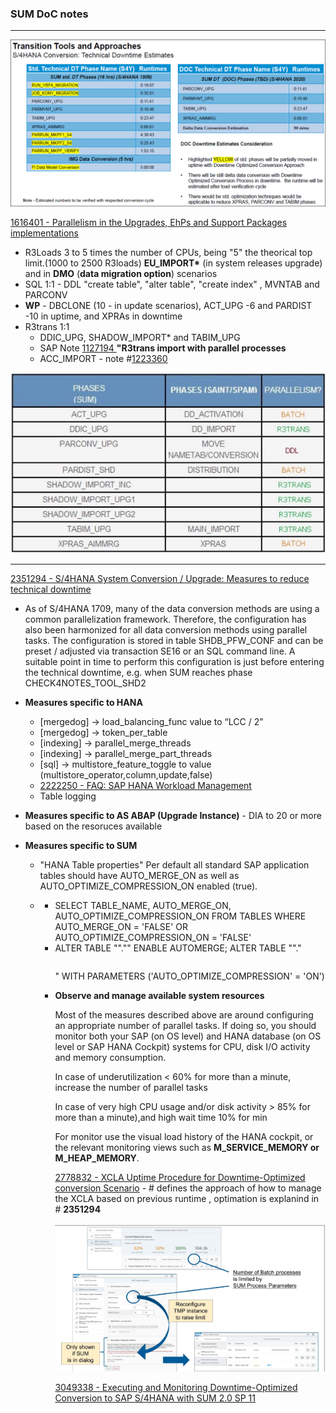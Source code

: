 ### SUM DoC notes

------

![image-20210914125140779](HANA%20SUM%20DoC.assets/image-20210914125140779-16316455039875.png)



[1616401 - Parallelism in the Upgrades, EhPs and Support Packages implementations](https://launchpad.support.sap.com/#/notes/1616401)



- R3Loads 3 to 5 times the number of CPUs, being "5" the theorical top limit.(1000 to 2500 R3loads) **EU_IMPORT\*** (in system releases upgrade) and in **DMO** (**data migration option**) scenarios
- SQL  1:1 -  DDL "create table", "alter table", "create index"  , MVNTAB and PARCONV
- **WP** - DBCLONE (10 - in update scenarios), ACT_UPG -6 and PARDIST -10 in uptime, and XPRAs in downtime
- R3trans 1:1
  - DDIC_UPG, SHADOW_IMPORT* and TABIM_UPG
  - SAP Note [1127194 ](https://launchpad.support.sap.com/#/notes/1127194)**"R3trans import with parallel processes**
  - ACC_IMPORT - note #[1223360](https://launchpad.support.sap.com/#/notes/1223360)



![image-20210921123527834](HANA%20SUM%20DoC.assets/image-20210921123527834.png)

-----

[2351294 - S/4HANA System Conversion / Upgrade: Measures to reduce technical downtime](https://launchpad.support.sap.com/#/notes/2351294)

- As of S/4HANA 1709, many of the data conversion methods are using a common parallelization framework. Therefore, the configuration has also been harmonized for all data conversion methods using parallel tasks. The configuration is stored in table SHDB_PFW_CONF and can be preset / adjusted via transaction SE16 or an SQL command line. A suitable point in time to perform this configuration is just before entering the technical downtime, e.g. when SUM reaches phase CHECK4NOTES_TOOL_SHD2

- **Measures specific to HANA**

  - [mergedog] -> load_balancing_func value to “LCC / 2”
  - [mergedog] -> token_per_table
  - [indexing] -> parallel_merge_threads 
  -  [indexing] -> parallel_merge_part_threads
  - [sql] -> multistore_feature_toggle to value (multistore_operator,column,update,false)
  - [2222250 - FAQ: SAP HANA Workload Management](https://launchpad.support.sap.com/#/notes/2222250)
  - Table logging

- **Measures specific to AS ABAP (Upgrade Instance)** - DIA to 20 or more based on the resoruces available

- **Measures specific to SUM**

  - "HANA Table properties" Per default all standard SAP application tables should have AUTO_MERGE_ON as well as AUTO_OPTIMIZE_COMPRESSION_ON enabled (true). 

  - - SELECT TABLE_NAME, AUTO_MERGE_ON, AUTO_OPTIMIZE_COMPRESSION_ON FROM TABLES WHERE AUTO_MERGE_ON = 'FALSE' OR AUTO_OPTIMIZE_COMPRESSION_ON = 'FALSE'﻿
    - ﻿ALTER TABLE "<schema>"."<table>" ENABLE AUTOMERGE; ALTER TABLE "<schema>"."<table>" WITH PARAMETERS ('AUTO_OPTIMIZE_COMPRESSION' = 'ON')﻿

- **Observe and manage available system resources**

  Most of the measures described above are around configuring an appropriate number of parallel tasks. If doing so, you should monitor both your SAP (on OS level) and HANA database (on OS level or SAP HANA Cockpit) systems for CPU, disk I/O activity and memory consumption.

  In case of underutilization < 60% for more than a minute, increase the number of parallel tasks 

  In case of very high CPU usage and/or disk activity > 85% for more than a minute),and high wait time 10% for min

  For monitor use the visual load history of the HANA cockpit, or the relevant monitoring views such as **M_SERVICE_MEMORY or M_HEAP_MEMORY**.

[2778832 - XCLA Uptime Procedure for Downtime-Optimized conversion Scenario](https://launchpad.support.sap.com/#/notes/2778832) - # defines the approach of how to manage the XCLA based on previous runtime , optimation is explanind in # **2351294**



![CRR for Migration and Upgrade](HANA%20SUM%20DoC.assets/CRR%20for%20Migration%20and%20Upgrade-16322447949171.png)



[3049338 - Executing and Monitoring Downtime-Optimized Conversion to SAP S/4HANA with SUM 2.0 SP 11](https://launchpad.support.sap.com/#/notes/3049338)







​	

